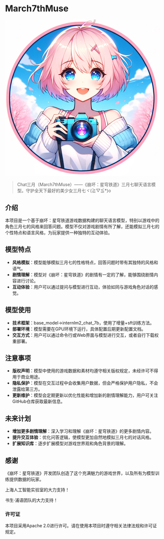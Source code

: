 # March7thMuse

![logo](.\image\logo.png)

> Chat三月（March7thMuse）——《崩坏：星穹铁道》三月七聊天语言模型。守护全天下最好的美少女三月七ヾ(≧▽≦*)o

## 介绍
本项目是一个基于崩坏：星穹铁道游戏数据构建的聊天语言模型，特别以游戏中的角色三月七的风格来回答问题。模型不仅对游戏剧情有所了解，还能模拟三月七的个性特点和语言风格，为玩家提供一种独特的互动体验。
## 模型特点
- **风格模拟**：模型能够模拟三月七的性格特点，回答问题时带有其独特的风格和语气。
- **剧情理解**：模型对《崩坏：星穹铁道》的剧情有一定的了解，能够围绕剧情内容进行讨论。
- **互动体验**：用户可以通过提问与模型进行互动，体验如同与游戏角色对话的感觉。
## 模型使用
- **技术框架**：base_model->internlm2_chat_7b，使用了增量+sft训练方法。
- **部署环境**：模型需要在GPU环境下运行，具体配置后期更新配置文档。
- **交互方式**：用户可以通过命令行或Web界面与模型进行交互，或者自行下载权重部署。
## 注意事项
- **版权声明**：模型中使用的游戏数据和素材均遵守相关版权规定，未经许可不得用于商业用途。
- **隐私保护**：模型在交互过程中会收集用户数据，但会严格保护用户隐私，不会泄露给第三方。
- **更新维护**：模型会定期更新以优化性能和增加新的剧情理解能力，用户可关注GitHub仓库获取最新信息。
## 未来计划
- **增加更多剧情理解**：深入学习和理解《崩坏：星穹铁道》的更多剧情内容。
- **提升交互体验**：优化问答逻辑，使模型更加自然地模拟三月七的对话风格。
- **扩展知识库**：逐步扩展模型对游戏世界观和角色背景的理解。
## 感谢
《崩坏：星穹铁道》开发团队创造了这个充满魅力的游戏世界，以及所有为模型训练提供数据的玩家。

上海人工智能实验室的大力支持！

书生·浦语团队的大力支持！

### 许可证
本项目采用Apache 2.0进行许可。请在使用本项目时遵守相关法律法规和许可证规定。
